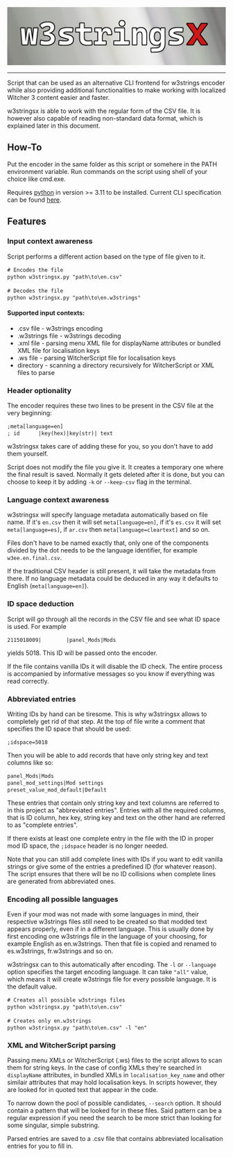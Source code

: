 <img src="doc/banner.png"/>

---

Script that can be used as an alternative CLI frontend for w3strings encoder while also providing additional functionalities to make working with localized Witcher 3 content easier and faster.

w3stringsx is able to work with the regular form of the CSV file. It is however also capable of reading non-standard data format, which is explained later in this document.

## How-To
Put the encoder in the same folder as this script or somehere in the PATH environment variable. Run commands on the script using shell of your choice like cmd.exe.

Requires [python](https://www.python.org/downloads/) in version >= 3.11 to be installed.
Current CLI specification can be found [here](./doc/cli_specification.md).


## Features

### Input context awareness
Script performs a different action based on the type of file given to it.
```shell
# Encodes the file
python w3stringsx.py "path\to\en.csv"

# Decodes the file
python w3stringsx.py "path\to\en.w3strings"
```

#### Supported input contexts:
- .csv file - w3strings encoding
- .w3strings file - w3strings decoding
- .xml file - parsing menu XML file for displayName attributes or bundled XML file for localisation keys
- .ws file - parsing WitcherScript file for localisation keys
- directory - scanning a directory recursively for WitcherScript or XML files to parse


### Header optionality
The encoder requires these two lines to be present in the CSV file at the very beginning:
```csv
;meta[language=en]
; id      |key(hex)|key(str)| text
```
w3stringsx takes care of adding these for you, so you don't have to add them yourself.

Script does not modify the file you give it. It creates a temporary one where the final result is saved. Normally it gets deleted after it is done, but you can choose to keep it by adding `-k` or `--keep-csv` flag in the terminal.

### Language context awareness
w3stringsx will specify language metadata automatically based on file name. If it's `en.csv` then it will set `meta[language=en]`, if it's `es.csv` it will set `meta[language=es]`, if `ar.csv` then `meta[language=cleartext]` and so on. 

Files don't have to be named exactly that, only one of the components divided by the dot needs to be the language identifier, for example `w3ee.en.final.csv`.

If the traditional CSV header is still present, it will take the metadata from there. If no language metadata could be deduced in any way it defaults to English (`meta[language=en]`).

### ID space deduction
Script will go through all the records in the CSV file and see what ID space is used. For example
```csv
2115018009|        |panel_Mods|Mods
``` 
yields 5018. This ID will be passed onto the encoder.

If the file contains vanilla IDs it will disable the ID check. The entire process is accompanied by informative messages so you know if everything was read correctly.

### Abbreviated entries
Writing IDs by hand can be tiresome. This is why w3stringsx allows to completely get rid of that step.
At the top of file write a comment that specifies the ID space that should be used:
```csv
;idspace=5018
```
Then you will be able to add records that have only string key and text columns like so:
```csv
panel_Mods|Mods
panel_mod_settings|Mod settings
preset_value_mod_default|Default
```
These entries that contain only string key and text columns are referred to in this project as "abbreviated entries". Entries with all the required columns, that is ID column, hex key, string key and text on the other hand are referred to as "complete entries".

If there exists at least one complete entry in the file with the ID in proper mod ID space, the `;idspace` header is no longer needed.

Note that you can still add complete lines with IDs if you want to edit vanilla strings or give some of the entries a predefined ID (for whatever reason). The script ensures that there will be no ID collisions when complete lines are generated from abbreviated ones.

### Encoding all possible languages
Even if your mod was not made with some languages in mind, their respective w3strings files still need to be created so that modded text appears properly, even if in a different language. This is usually done by first encoding one w3strings file in the language of your choosing, for example English as en.w3strings. Then that file is copied and renamed to es.w3strings, fr.w3strings and so on.

w3stringsx can to this automatically after encoding. The `-l` or `--language` option specifies the target encoding language. It can take `"all"` value, which means it will create w3strings file for every possible language. It is the default value.
```shell
# Creates all possible w3strings files
python w3stringsx.py "path\to\en.csv"

# Creates only en.w3strings
python w3stringsx.py "path\to\en.csv" -l "en"
```

### XML and WitcherScript parsing
Passing menu XMLs or WitcherScript (.ws) files to the script allows to scan them for string keys. 
In the case of config XMLs they're searched in `displayName` attributes, in bundled XMLs in `localisation_key_name` and other similair attributes that may hold localisation keys. In scripts however, they are looked for in quoted text that appear in the code.

To narrow down the pool of possible candidates, `--search` option. It should contain a pattern that will be looked for in these files. Said pattern can be a regular expression if you need the search to be more strict than looking for some singular, simple substring.

Parsed entries are saved to a .csv file that contains abbreviated localisation entries for you to fill in.